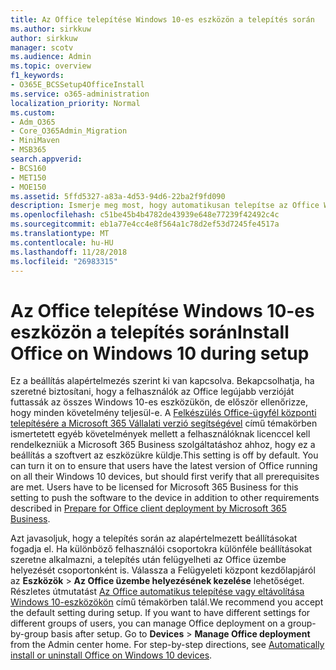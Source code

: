 ```yaml
---
title: Az Office telepítése Windows 10-es eszközön a telepítés során
ms.author: sirkkuw
author: sirkkuw
manager: scotv
ms.audience: Admin
ms.topic: overview
f1_keywords:
- O365E_BCSSetup4OfficeInstall
ms.service: o365-administration
localization_priority: Normal
ms.custom:
- Adm_O365
- Core_O365Admin_Migration
- MiniMaven
- MSB365
search.appverid:
- BCS160
- MET150
- MOE150
ms.assetid: 5ffd5327-a83a-4d53-94d6-22ba2f9fd090
description: Ismerje meg most, hogy automatikusan telepítse az Office Windows 10-eszközök telepítése során.
ms.openlocfilehash: c51be45b4b4782de43939e648e77239f42492c4c
ms.sourcegitcommit: eb1a77e4cc4e8f564a1c78d2ef53d7245fe4517a
ms.translationtype: MT
ms.contentlocale: hu-HU
ms.lasthandoff: 11/28/2018
ms.locfileid: "26983315"
---
```

# <a name="install-office-on-windows-10-during-setup"></a><span data-ttu-id="18f49-103">Az Office telepítése Windows 10-es eszközön a telepítés során</span><span class="sxs-lookup"><span data-stu-id="18f49-103">Install Office on Windows 10 during setup</span></span>

<span data-ttu-id="18f49-p101">Ez a beállítás alapértelmezés szerint ki van kapcsolva. Bekapcsolhatja, ha szeretné biztosítani, hogy a felhasználók az Office legújabb verzióját futtassák az összes Windows 10-es eszközükön, de először ellenőrizze, hogy minden követelmény teljesül-e. A [Felkészülés Office-ügyfél központi telepítésére a Microsoft 365 Vállalati verzió segítségével](prepare-for-office-client-deployment.md) című témakörben ismertetett egyéb követelmények mellett a felhasználóknak licenccel kell rendelkezniük a Microsoft 365 Business szolgáltatáshoz ahhoz, hogy ez a beállítás a szoftvert az eszközükre küldje.</span><span class="sxs-lookup"><span data-stu-id="18f49-p101">This setting is off by default. You can turn it on to ensure that users have the latest version of Office running on all their Windows 10 devices, but should first verify that all prerequisites are met. Users have to be licensed for Microsoft 365 Business for this setting to push the software to the device in addition to other requirements described in [Prepare for Office client deployment by Microsoft 365 Business](prepare-for-office-client-deployment.md).</span></span> 
  
<span data-ttu-id="18f49-p102">Azt javasoljuk, hogy a telepítés során az alapértelmezett beállításokat fogadja el. Ha különböző felhasználói csoportokra különféle beállításokat szeretne alkalmazni, a telepítés után felügyelheti az Office üzembe helyezését csoportonként is. Válassza a Felügyeleti központ kezdőlapjáról az **Eszközök** \> **Az Office üzembe helyezésének kezelése** lehetőséget. Részletes útmutatást [Az Office automatikus telepítése vagy eltávolítása Windows 10-eszközökön](auto-install-or-uninstall-office.md) című témakörben talál.</span><span class="sxs-lookup"><span data-stu-id="18f49-p102">We recommend you accept the default setting during setup. If you want to have different settings for different groups of users, you can manage Office deployment on a group-by-group basis after setup. Go to **Devices** \> **Manage Office deployment** from the Admin center home. For step-by-step directions, see [Automatically install or uninstall Office on Windows 10 devices](auto-install-or-uninstall-office.md).</span></span>
  

